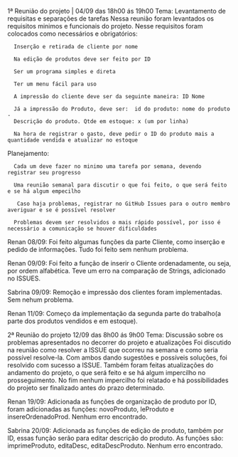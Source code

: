 1ª Reunião do projeto | 04/09 das 18h00 ás 19h00
  Tema: Levantamento de requisitas e separações de tarefas
  Nessa reunião foram levantados os requisitos minimos e funcionais do projeto. Nesse requisitos foram colocados como necessários e obrigatórios:

      Inserção e retirada de cliente por nome
      
      Na edição de produtos deve ser feito por ID
      
      Ser um programa simples e direta
      
      Ter um menu fácil para uso
      
      A impressão do cliente deve ser da seguinte maneira: ID Nome
      
      Já a impressão do Produto, deve ser:  id do produto: nome do produto -
      Descrição do produto. Qtde em estoque: x (um por linha)
      
      Na hora de registrar o gasto, deve pedir o ID do produto mais a quantidade vendida e atualizar no estoque 
      
Planejamento:

      Cada um deve fazer no minimo uma tarefa por semana, devendo registrar seu progresso 
      
      Uma reunião semanal para discutir o que foi feito, o que será feito e se há algum empecilho
      
       Caso haja problemas, registrar no GitHub Issues para o outro membro averiguar e se é possível resolver 
      
      Problemas devem ser resolvidos o mais rápido possível, por isso é necessário a comunicação se houver dificuldades


Renan 08/09: 
Foi feito algumas funções da parte Cliente, como inserção e pedido de informações. Tudo foi feito sem nenhum problema.

Renan 09/09:
Foi feito a função de inserir o Cliente ordenadamente, ou seja, por ordem alfabética. Teve um erro na comparação de Strings, adicionado no ISSUES.

Sabrina 09/09:
Remoção e impressão dos clientes foram implementadas. Sem nehum problema.

Renan 11/09:
Começo da implementação da segunda parte do trabalho(a parte dos produtos vendidos e em estoque).

2ª Reunião do projeto 12/09 das 8h00 ás 9h00
  Tema: Discussão sobre os problemas apresentados no decorrer do projeto e atualizações
  Foi discutido na reunião como resolver a ISSUE que ocorreu na semana e como seria possível resolve-la. Com ambos dando sugestões e possíveis soluções, foi 
  resolvido com sucesso a ISSUE. 
  Também foram feitas atualizações do andamento do projeto, o que será feito e se há algum impercilho no prosseguimento. No fim nenhum impercilho foi relatado e 
  há possibilidades do projeto ser finalizado antes do prazo determinado.

Renan 19/09:
Adicionada as funções de organização de produto por ID, foram adicionadas as funções: novoProduto, leProduto e insereOrdenadoProd. Nenhum erro encontrado.

Sabrina 20/09:
Adicionada as funções de edição de produto, também por ID, essas função serão para editar descrição do produto. As funções são: imprimeProduto, editaDesc,  editaDescProduto. Nenhum erro encontrado.

